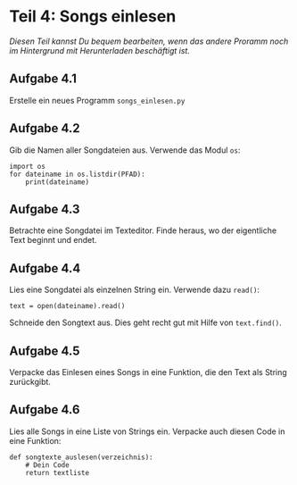 
# Teil 4: Songs einlesen

*Diesen Teil kannst Du bequem bearbeiten, wenn das andere Proramm noch im Hintergrund mit Herunterladen beschäftigt ist.*

## Aufgabe 4.1

Erstelle ein neues Programm `songs_einlesen.py`

## Aufgabe 4.2

Gib die Namen aller Songdateien aus. Verwende das Modul `os`:

    import os
    for dateiname in os.listdir(PFAD):
        print(dateiname)

## Aufgabe 4.3

Betrachte eine Songdatei im Texteditor. Finde heraus, wo der eigentliche Text beginnt und endet.

## Aufgabe 4.4

Lies eine Songdatei als einzelnen String ein. Verwende dazu `read()`:

    text = open(dateiname).read()

Schneide den Songtext aus. Dies geht recht gut mit Hilfe von `text.find()`.

## Aufgabe 4.5

Verpacke das Einlesen eines Songs in eine Funktion, die den Text als String zurückgibt.

## Aufgabe 4.6

Lies alle Songs in eine Liste von Strings ein. Verpacke auch diesen Code in eine Funktion:

    def songtexte_auslesen(verzeichnis):
        # Dein Code
        return textliste

